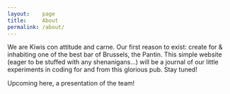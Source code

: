 ```yaml
---
layout:    page
title:     About
permalink: /about/
---
```


We are Kiwis con attitude and carne. Our first reason to exist: create for & inhabiting one of the best bar of Brussels, the Pantin. This simple website (eager to be stuffed with any shenanigans...) will be a journal of our little experiments in coding for and from this glorious pub. Stay tuned! 

Upcoming here, a presentation of the team!
